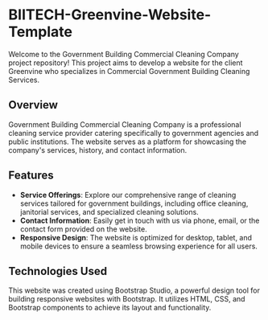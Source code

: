 # BIITECH-Greenvine-Website-Template

Welcome to the Government Building Commercial Cleaning Company project repository! This project aims to develop a website for the client Greenvine who specializes in Commercial Government Building Cleaning Services.

## Overview

Government Building Commercial Cleaning Company is a professional cleaning service provider catering specifically to government agencies and public institutions. The website serves as a platform for showcasing the company's services, history, and contact information. 

## Features

- **Service Offerings**: Explore our comprehensive range of cleaning services tailored for government buildings, including office cleaning, janitorial services, and specialized cleaning solutions.
- **Contact Information**: Easily get in touch with us via phone, email, or the contact form provided on the website.
- **Responsive Design**: The website is optimized for desktop, tablet, and mobile devices to ensure a seamless browsing experience for all users.

## Technologies Used

This website was created using Bootstrap Studio, a powerful design tool for building responsive websites with Bootstrap. It utilizes HTML, CSS, and Bootstrap components to achieve its layout and functionality.
